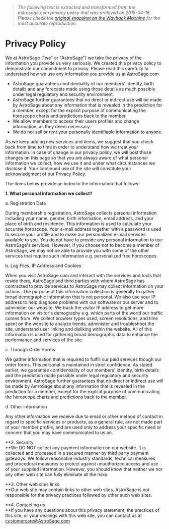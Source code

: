 > *The following text is extracted and transformed from the astrosage.com privacy policy that was archived on 2015-04-16. Please check the [original snapshot on the Wayback Machine](https://web.archive.org/web/20150416033225id_/http%3A//www.astrosage.com/privacy-policy.asp) for the most accurate reproduction.*

# Privacy Policy

We at AstroSage ("we" or "AstroSage") we take the privacy of the information you provide us very seriously. We created this privacy policy to demonstrate our commitment to privacy. Please read this carefully to understand how we use any information you provide us at AstroSage.com

  * AstroSage guarantees confidentiality of our members' identity, birth details and any forecasts made using those details as much possible under legal regulatory and security environment.
  * AstroSage further guarantees that no direct or indirect use will be made by AstroSage about any information that is revealed in the prediction for a member, except for the explicit purpose of communicating the horoscope charts and predictions back to the member. 
  * We allow members to access their users profiles and change information, as they deem necessary. 
  * We do not sell or rent your personally identifiable information to anyone. 



As we keep adding new services and items, we suggest that you check back from time to time in order to understand how we treat your information. In case of change in our privacy policy, we will post those changes on this page so that you are always aware of what personal information we collect, how we use it and under what circumstances we disclose it. Your continued use of the site will constitute your acknowledgment of our Privacy Policy.

The items below provide an index to the information that follows: 

**1\. What personal information we collect?**

a. Registration Data

During membership registration, AstroSage collects personal information including your name, gender, birth information, email address, and your place of birth and residence. This information is used to calculate your accurate horoscope. Your e-mail address together with a password is used to secure your profile and to make our personalized e-mail services available to you. You do not have to provide any personal information to use AstroSage's services. However, if you choose not to become a member of AstroSage, we may not be able to provide you with some of the other services that require such information e.g. personalized free horoscopes.

b. Log Files, IP Address and Cookies

When you visit AstroSage.com and interact with the services and tools that reside there, AstroSage and third parties with whom AstroSage has contracted to provide services to AstroSage may collect information on your actions. The purpose of this information collection is generally to gather broad demographic information that is not personal. We also use your IP address to help diagnose problems with our software or our server and to administer our website. We track the visitor IP address to get more information on visitor's demography e.g. which parts of the world our traffic comes from. We collect browser types used, screen resolutions, and time spent on the website to analyze trends, administer and troubleshoot the site, understand user linking and disliking within the website. All of this information is used for gathering broad demographic data to enhance the performance and services of the site.

c. Through Order Forms

We gather information that is required to fulfill our paid services though our order forms. This personal is maintained in strict confidence. As stated earlier, we guarantee confidentiality of our members' identity, birth details and the prediction made possible under legal regulatory and security environment. AstroSage further guarantees that no direct or indirect use will be made by AstroSage about any information that is revealed in the prediction for a member, except for the explicit purpose of communicating the horoscope charts and predictions back to the member.

d. Other information 

Any other information we receive due to email or other method of contact in regard to specific services or products, as a general rule, are not made part of your member profile, and are used only to address your specific need or concern that you may have communicated to us on. 

**2\. Security  
**We DO NOT collect any payment information on our website. It is collected and processed in a secured manner by third party payment gateways. We follow reasonable industry standards, technical measures and procedural measures to protect against unauthorized access and use of your supplied information. However, you should know that neither we nor any other web site can fully eliminate all the risks.

**3\. Other web sites links  
**Our web site may contain links to other web sites. AstroSage is not responsible for the privacy practices followed by other such web sites.  


**4\. Contacting us  
**If you have any questions about this privacy statement, the practices of this site, or your dealings with this web site, you can contact us at [ customercare@AstroSage.com](mailto:customercare@AstroSage.com)
